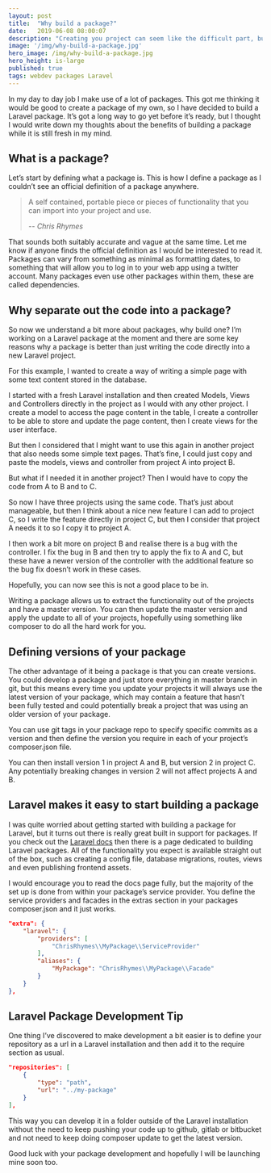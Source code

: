 ```yaml
---
layout: post
title:  "Why build a package?"
date:   2019-06-08 08:00:07
description: "Creating you project can seem like the difficult part, but letting people know its there can be even harder"
image: '/img/why-build-a-package.jpg'
hero_image: /img/why-build-a-package.jpg
hero_height: is-large
published: true
tags: webdev packages Laravel
---
```


In my day to day job I make use of a lot of packages. This got me thinking it would be good to create a package of my own, so I have decided to build a Laravel package. It’s got a long way to go yet before it’s ready, but I thought I would write down my thoughts about the benefits of building a package while it is still fresh in my mind. 

## What is a package?

Let’s start by defining what a package is. This is how I define a package as I couldn’t see an official definition of a package anywhere. 

> A self contained, portable piece or pieces of functionality that you can import into your project and use.
>
> -- <cite>Chris Rhymes</cite>

That sounds both suitably accurate and vague at the same time. Let me know if anyone finds the official definition as I would be interested to read it. Packages can vary from something as minimal as formatting dates, to something that will allow you to log in to your web app using a twitter account. Many packages even use other packages within them, these are called dependencies. 

## Why separate out the code into a package?

So now we understand a bit more about packages, why build one? I’m working on a Laravel package at the moment and there are some key reasons why a package is better than just writing the code directly into a new Laravel project. 

For this example, I wanted to create a way of writing a simple page with some text content  stored in the database. 

I started with a fresh Laravel installation and then created Models, Views and Controllers directly in the project as I would with any other project. I create a model to access the page content in the table, I create a controller to be able to store and update the page content, then I create views for the user interface. 

But then I considered that I might want to use this again in another project that also needs some simple text pages. That’s fine, I could just copy and paste the models, views and controller from project A into project B.  

But what if I needed it in another project? Then I would have to copy the code from A to B and to C. 

So now I have three projects using the same code. That’s just about manageable, but then I think about a nice new feature I can add to project C, so I write the feature directly in project C, but then I consider that project A needs it to so I copy it to project A. 

I then work a bit more on project B and realise there is a bug with the controller. I fix the bug in B and then try to apply the fix to A and C, but these have a newer version of the controller with the additional feature so the bug fix doesn’t work in these cases. 

Hopefully, you can now see this is not a good place to be in. 

Writing a package allows us to extract the functionality out of the projects and have a master version. You can then update the master version and apply the update to all of your projects, hopefully using something like composer to do all the hard work for you. 

## Defining versions of your package

The other advantage of it being a package is that you can create versions. You could develop a package and just store everything in master branch in git, but this means every time you update your projects it will always use the latest version of your package, which may contain a feature that hasn’t been fully tested and could potentially break a project that was using an older version of your package.  

You can use git tags in your package repo to specify specific commits as a version and then define the version you require in each of your project’s composer.json file. 

You can then install version 1 in project A and B, but version 2 in project C. Any potentially breaking changes in version 2 will not affect projects A and B. 

## Laravel makes it easy to start building a package

I was quite worried about getting started with building a package for Laravel, but it turns out there is really great built in support for packages. If you check out the [Laravel docs](https://laravel.com/docs/5.8/packages) then there is a page dedicated to building Laravel packages. All of the functionality you expect is available straight out of the box, such as creating a config file, database migrations, routes, views and even publishing frontend assets. 

I would encourage you to read the docs page fully, but the majority of the set up is done from within your package’s service provider. You define the service providers and facades in the extras section in your packages composer.json and it just works. 

```json
"extra": {
    "laravel": {
        "providers": [
            "ChrisRhymes\\MyPackage\\ServiceProvider"
        ],
        "aliases": {
            "MyPackage": "ChrisRhymes\\MyPackage\\Facade"
        }
    }
},
```

## Laravel Package Development Tip

One thing I’ve discovered to make development a bit easier is to define your repository as a url in a Laravel installation and then add it to the require section as usual. 

```json
"repositories": [
    {
        "type": "path",
        "url": "../my-package"
    }
],
```

This way you can develop it in a folder outside of the Laravel installation without the need to keep pushing your code up to github, gitlab or bitbucket and not need to keep doing composer update to get the latest version. 

Good luck with your package development and hopefully I will be launching mine soon too. 
